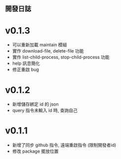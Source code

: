## 開發日誌

# v0.1.3
  - 可以重新加載 maintain 模組
  - 實作 download-file, delete-file 功能
  - 實作 list-child-process, stop-child-process 功能
  - help 訊息簡化
  - 修正重啟 bug

# v0.1.2
  - 新增儲存綁定 id 的 json
  - query 指令未輸入 id 時, 查詢自己

# v0.1.1
  - 新增了同步 github 指令, 遠端重啟指令 (限制開發者id)
  - 修改 package 擺放位置